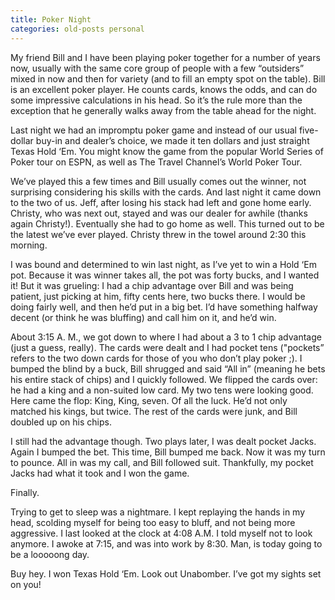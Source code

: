 ```yaml
---
title: Poker Night
categories: old-posts personal
---
```

My friend Bill and I have been playing poker together for a number of years now, usually with the same core group of people with a few “outsiders” mixed in now and then for variety (and to fill an empty spot on the table). Bill is an excellent poker player. He counts cards, knows the odds, and can do some impressive calculations in his head. So it’s the rule more than the exception that he generally walks away from the table ahead for the night.

Last night we had an impromptu poker game and instead of our usual five-dollar buy-in and dealer’s choice, we made it ten dollars and just straight Texas Hold ‘Em. You might know the game from the popular World Series of Poker tour on ESPN, as well as The Travel Channel’s World Poker Tour.

We’ve played this a few times and Bill usually comes out the winner, not surprising considering his skills with the cards. And last night it came down to the two of us. Jeff, after losing his stack had left and gone home early. Christy, who was next out, stayed and was our dealer for awhile (thanks again Christy!). Eventually she had to go home as well. This turned out to be the latest we’ve ever played. Christy threw in the towel around 2:30 this morning.

I was bound and determined to win last night, as I’ve yet to win a Hold ‘Em pot. Because it was winner takes all, the pot was forty bucks, and I wanted it! But it was grueling: I had a chip advantage over Bill and was being patient, just picking at him, fifty cents here, two bucks there. I would be doing fairly well, and then he’d put in a big bet. I’d have something halfway decent (or think he was bluffing) and call him on it, and he’d win.

About 3:15 A. M., we got down to where I had about a 3 to 1 chip advantage (just a guess, really). The cards were dealt and I had pocket tens ("pockets” refers to the two down cards for those of you who don’t play poker ;). I bumped the blind by a buck, Bill shrugged and said “All in” (meaning he bets his entire stack of chips) and I quickly followed. We flipped the cards over: he had a king and a non-suited low card. My two tens were looking good. Here came the flop: King, King, seven. Of all the luck. He’d not only matched his kings, but twice. The rest of the cards were junk, and Bill doubled up on his chips.

I still had the advantage though. Two plays later, I was dealt pocket Jacks. Again I bumped the bet. This time, Bill bumped me back. Now it was my turn to pounce. All in was my call, and Bill followed suit. Thankfully, my pocket Jacks had what it took and I won the game.

Finally.

Trying to get to sleep was a nightmare. I kept replaying the hands in my head, scolding myself for being too easy to bluff, and not being more aggressive. I last looked at the clock at 4:08 A.M. I told myself not to look anymore. I awoke at 7:15, and was into work by 8:30. Man, is today going to be a looooong day.

Buy hey. I won Texas Hold ‘Em. Look out Unabomber. I’ve got my sights set on you!